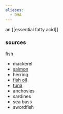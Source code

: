 ```yaml
---
aliases:
  - DHA
---
```

an [[essential fatty acid]]

### sources
fish
- mackerel
- [salmon](https://www.medicalnewstoday.com/articles/307811)
- herring
- [fish oil](https://www.medicalnewstoday.com/articles/40253)
- [tuna](https://www.medicalnewstoday.com/articles/306246)
- anchovies
- sardines
- sea bass
- swordfish
